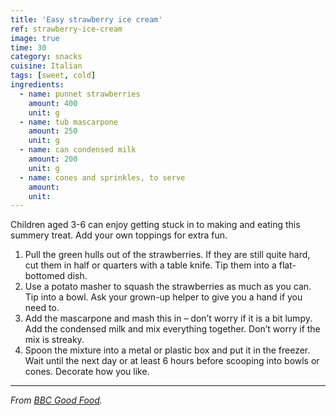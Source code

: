 ```yaml
---
title: 'Easy strawberry ice cream'
ref: strawberry-ice-cream
image: true
time: 30
category: snacks
cuisine: Italian
tags: [sweet, cold]
ingredients:
  - name: punnet strawberries
    amount: 400
    unit: g
  - name: tub mascarpone
    amount: 250
    unit: g
  - name: can condensed milk
    amount: 200
    unit: g
  - name: cones and sprinkles, to serve
    amount:
    unit:
---
```


Children aged 3-6 can enjoy getting stuck in to making and eating this summery treat. Add your own toppings for extra fun.

1. Pull the green hulls out of the strawberries. If they are still quite hard, cut them in half or quarters with a table knife. Tip them into a flat-bottomed dish.
2. Use a potato masher to squash the strawberries as much as you can. Tip into a bowl. Ask your grown-up helper to give you a hand if you need to.
3. Add the mascarpone and mash this in – don’t worry if it is a bit lumpy. Add the condensed milk and mix everything together. Don’t worry if the mix is streaky.
4. Spoon the mixture into a metal or plastic box and put it in the freezer. Wait until the next day or at least 6 hours before scooping into bowls or cones. Decorate how you like.

---

_From [BBC Good Food](https://www.bbcgoodfood.com/recipes/531636/easy-strawberry-ice-cream)._
